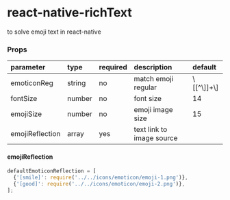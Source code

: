 # react-native-richText
to solve emoji text in react-native

### Props
|parameter|type|required|description|default|
|:---|:---|:---|:---|:---|
|emoticonReg|string|no|match emoji regular|\\[[^\\]]+\\]|
|fontSize|number|no|font size|14|
|emojiSize|number|no|emoji image size|15|
|emojiReflection|array|yes|text link to image source||

#### emojiReflection
```javascript
defaultEmoticonReflection = [ 
  {'[smile]': require('../../icons/emoticon/emoji-1.png')}, 
  {'[good]': require('../../icons/emoticon/emoji-2.png')}, 
]; 
```
